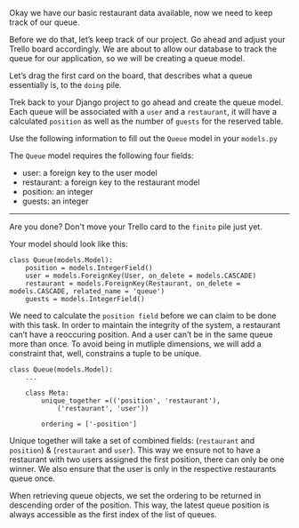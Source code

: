 Okay we have our basic restaurant data available, now we need to keep track of our queue. 

Before we do that, let’s keep track of our project. Go ahead and adjust your Trello board accordingly. We are about to allow our database to track the queue for our application, so we will be creating a queue model. 

Let’s drag the first card on the board, that describes what a queue essentially is, to the `doing` pile. 

Trek back to your Django project to go ahead and create the queue model. Each queue will be associated with a `user` and a `restaurant`, it will have a calculated `position` as well as the number of `guests` for the reserved table.

Use the following information to fill out the `Queue` model in your 
`models.py`

The `Queue` model requires the following four fields:
- user: a foreign key to the user model
- restaurant: a foreign key to the restaurant model
- position: an integer
- guests: an integer

___

Are you done? Don't move your Trello card to the `finito` pile just yet.

Your model should look like this: 
```
class Queue(models.Model):
    position = models.IntegerField()
    user = models.ForeignKey(User, on_delete = models.CASCADE)
    restaurant = models.ForeignKey(Restaurant, on_delete = models.CASCADE, related_name = 'queue')
    guests = models.IntegerField()
```

We need to calculate the `position field` before we can claim to be done with this task. In order to maintain the integrity of the system, a restaurant can’t have a reoccuring position. And a user can’t be in the same queue more than once. To avoid being in mutliple dimensions, we will add a constraint that, well, constrains a tuple to be unique. 

```
class Queue(models.Model):
    ...

    class Meta:
        unique_together =(('position', 'restaurant'),
            ('restaurant', 'user'))

        ordering = ['-position']
```

Unique together will take a set of combined fields: (`restaurant` and `position`) & (`restaurant` and `user`). This way we ensure not to have a restaurant with two users assigned the first position, there can only be one winner. We also ensure that the user is only in the respective restaurants queue once.

When retrieving queue objects, we set the ordering to be returned in descending order of the position. This way, the latest queue position is always accessible as the first index of the list of queues. 
